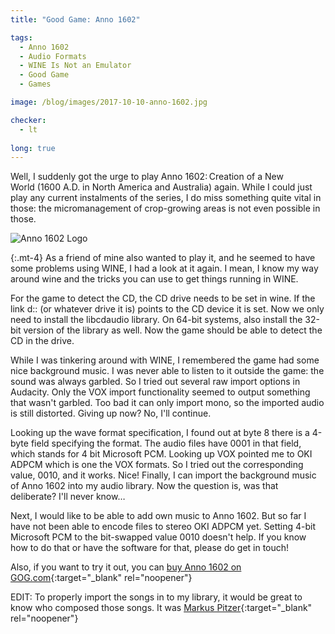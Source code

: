 ```yaml
---
title: "Good Game: Anno 1602"

tags:
  - Anno 1602
  - Audio Formats
  - WINE Is Not an Emulator
  - Good Game
  - Games

image: /blog/images/2017-10-10-anno-1602.jpg

checker:
  - lt
  
long: true
---
```


Well, I suddenly got the urge to play Anno&nbsp;1602:&thinsp;Creation of a New World&nbsp;(1600&nbsp;A.D. in North America and Australia) again.
While I could just play any current instalments of the series, I do miss something quite vital in those: the micromanagement of crop-growing areas is not even possible in those.

<picture>
  <source srcset="{{ '/blog/images/2017-10-10-anno-1602.avif' | absolute_url }}" type="image/avif">
  <source srcset="{{ '/blog/images/2017-10-10-anno-1602.webp' | absolute_url }}" type="image/webp">
  <img loading="lazy" src="{{ '/blog/images/2017-10-10-anno-1602.jpg' | absolute_url }}" alt="Anno 1602 Logo">
</picture>

{:.mt-4}
As a friend of mine also wanted to play it, and he seemed to have some problems using WINE, I had a look at it again.
I mean, I know my way around wine and the tricks you can use to get things running in WINE.

For the game to detect the CD, the CD drive needs to be set in wine.
If the link d:: (or whatever drive it is) points to the CD device it is set.
Now we only need to install the libcdaudio library.
On 64-bit systems, also install the 32-bit version of the library as well.
Now the game should be able to detect the CD in the drive.

While I was tinkering around with WINE, I remembered the game had some nice background music.
I was never able to listen to it outside the game: the sound was always garbled.
So I tried out several raw import options in Audacity.
Only the VOX import functionality seemed to output something that wasn't garbled.
Too bad it can only import mono, so the imported audio is still distorted.
Giving up now? No, I'll continue.

Looking up the wave format specification, I found out at byte 8 there is a 4-byte field specifying the format.
The audio files have 0001 in that field, which stands for 4 bit Microsoft PCM.
Looking up VOX pointed me to OKI ADPCM which is one the VOX formats.
So I tried out the corresponding value, 0010, and it works.
Nice! Finally, I can import the background music of Anno 1602 into my audio library.
Now the question is, was that deliberate?
I'll never know…

Next, I would like to be able to add own music to Anno 1602.
But so far I have not been able to encode files to stereo OKI ADPCM yet.
Setting 4-bit Microsoft PCM to the bit-swapped value 0010 doesn't help.
If you know how to do that or have the software for that, please do get in touch!

Also, if you want to try it out, you can [buy Anno 1602 on GOG.com](https://www.gog.com/game/anno_1602_ad){:target="_blank" rel="noopener"}

EDIT: To properly import the songs in to my library, it would be great to know who composed those songs. It was
[Markus Pitzer](https://www.youtube.com/watch?v=absZ-7hKpGY"){:target="_blank" rel="noopener"}
